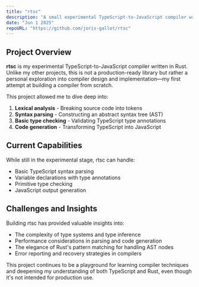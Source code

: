 ```yaml
---
title: "rtsc"
description: "A small experimental TypeScript-to-JavaScript compiler written in Rust"
date: "Jun 1 2025"
repoURL: "https://github.com/joris-gallot/rtsc"
---
```


## Project Overview

**rtsc** is my experimental TypeScript-to-JavaScript compiler written in Rust. Unlike my other projects, this is not a production-ready library but rather a personal exploration into compiler design and implementation—my first attempt at building a compiler from scratch.

This project allowed me to dive deep into:

1. **Lexical analysis** - Breaking source code into tokens
2. **Syntax parsing** - Constructing an abstract syntax tree (AST)
3. **Basic type checking** - Validating TypeScript type annotations
4. **Code generation** - Transforming TypeScript into JavaScript

## Current Capabilities

While still in the experimental stage, rtsc can handle:

- Basic TypeScript syntax parsing
- Variable declarations with type annotations
- Primitive type checking
- JavaScript output generation

## Challenges and Insights

Building rtsc has provided valuable insights into:

- The complexity of type systems and type inference
- Performance considerations in parsing and code generation
- The elegance of Rust's pattern matching for handling AST nodes
- Error reporting and recovery strategies in compilers

This project continues to be a playground for learning compiler techniques and deepening my understanding of both TypeScript and Rust, even though it's not intended for production use.
